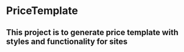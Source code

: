 # PriceTemplate
## This project is to generate price template with styles and functionality for sites